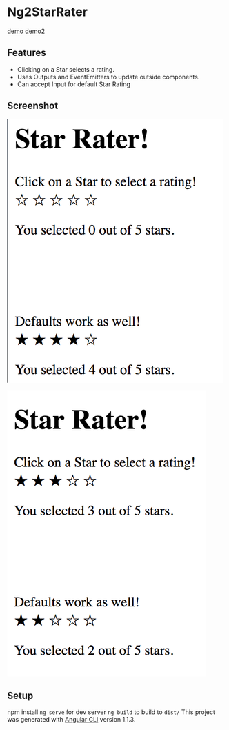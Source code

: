 # Ng2StarRater

[demo](https://somethiiing.github.io/ng2-challenges)
[demo2](https://somethiiing.github.io/ng2-StarRater)

## Features
* Clicking on a Star selects a rating.
* Uses Outputs and EventEmitters to update outside components.
* Can accept Input for default Star Rating


## Screenshot

![no highlight](https://github.com/somethiiing/ng2-starRater/blob/master/starRater1.png?raw=true)

![highlighted](https://github.com/somethiiing/ng2-starRater/blob/master/starRater2.png?raw=true)


## Setup
npm install
`ng serve` for dev server
`ng build` to build to `dist/`
This project was generated with [Angular CLI](https://github.com/angular/angular-cli) version 1.1.3.